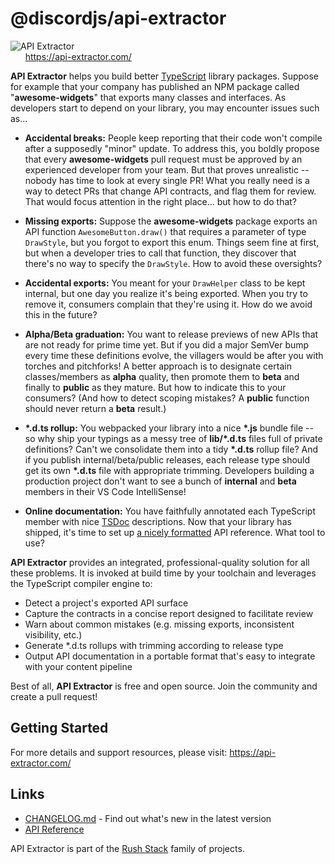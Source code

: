 # @discordjs/api-extractor

![API Extractor](https://github.com/microsoft/rushstack/raw/main/common/wiki-images/api-extractor-title.png?raw=true)
<br />
&nbsp;&nbsp;&nbsp;&nbsp;&nbsp; https://api-extractor.com/

<!-- ------------------------------------------------------------------ -->
<!-- Text below this line should stay in sync with the web site content -->
<!-- ------------------------------------------------------------------ -->

**API Extractor** helps you build better [TypeScript](https://www.typescriptlang.org/) library packages. Suppose for example that your company has published an NPM package called "**awesome-widgets**" that exports many classes and interfaces. As developers start to depend on your library, you may encounter issues such as...

- **Accidental breaks:** People keep reporting that their code won't compile after a supposedly "minor" update. To address this, you boldly propose that every **awesome-widgets** pull request must be approved by an experienced developer from your team. But that proves unrealistic -- nobody has time to look at every single PR! What you really need is a way to detect PRs that change API contracts, and flag them for review. That would focus attention in the right place... but how to do that?

- **Missing exports:** Suppose the **awesome-widgets** package exports an API function `AwesomeButton.draw()` that requires a parameter of type `DrawStyle`, but you forgot to export this enum. Things seem fine at first, but when a developer tries to call that function, they discover that there's no way to specify the `DrawStyle`. How to avoid these oversights?

- **Accidental exports:** You meant for your `DrawHelper` class to be kept internal, but one day you realize it's being exported. When you try to remove it, consumers complain that they're using it. How do we avoid this in the future?

- **Alpha/Beta graduation:** You want to release previews of new APIs that are not ready for prime time yet. But if you did a major SemVer bump every time these definitions evolve, the villagers would be after you with torches and pitchforks! A better approach is to designate certain classes/members as **alpha** quality, then promote them to **beta** and finally to **public** as they mature. But how to indicate this to your consumers? (And how to detect scoping mistakes? A **public** function should never return a **beta** result.)

- **\*.d.ts rollup:** You webpacked your library into a nice **\*.js** bundle file -- so why ship your typings as a messy tree of **lib/\*.d.ts** files full of private definitions? Can't we consolidate them into a tidy **\*.d.ts** rollup file? And if you publish internal/beta/public releases, each release type should get its own **\*.d.ts** file with appropriate trimming. Developers building a production project don't want to see a bunch of **internal** and **beta** members in their VS Code IntelliSense!

- **Online documentation:** You have faithfully annotated each TypeScript member with nice [TSDoc](https://github.com/microsoft/tsdoc) descriptions. Now that your library has shipped, it's time to set up [a nicely formatted](https://docs.microsoft.com/en-us/javascript/api/sp-http) API reference. What tool to use?

**API Extractor** provides an integrated, professional-quality solution for all these problems. It is invoked at build time by your toolchain and leverages the TypeScript compiler engine to:

- Detect a project's exported API surface
- Capture the contracts in a concise report designed to facilitate review
- Warn about common mistakes (e.g. missing exports, inconsistent visibility, etc.)
- Generate \*.d.ts rollups with trimming according to release type
- Output API documentation in a portable format that's easy to integrate with your content pipeline

Best of all, **API Extractor** is free and open source. Join the community and create a pull request!

<!-- ------------------------------------------------------------------ -->
<!-- Text above this line should stay in sync with the web site content -->
<!-- ------------------------------------------------------------------ -->

## Getting Started

For more details and support resources, please visit: https://api-extractor.com/

## Links

- [CHANGELOG.md](https://github.com/discordjs/discord.js/blob/main/packages/api-extractor/CHANGELOG.md) - Find
  out what's new in the latest version
- [API Reference](https://rushstack.io/pages/api/api-extractor/)

API Extractor is part of the [Rush Stack](https://rushstack.io/) family of projects.
